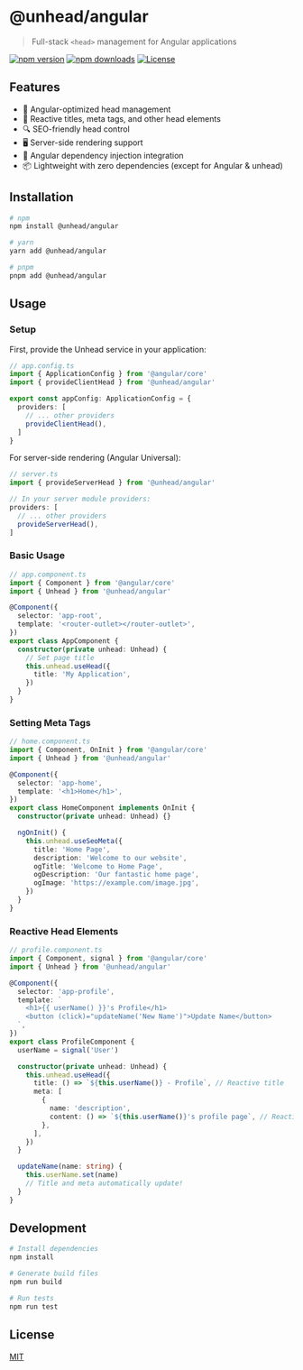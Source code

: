 # @unhead/angular

> Full-stack `<head>` management for Angular applications

[![npm version][npm-version-src]][npm-version-href]
[![npm downloads][npm-downloads-src]][npm-downloads-href]
[![License][license-src]][license-href]

## Features

- 🧩 Angular-optimized head management
- 🔄 Reactive titles, meta tags, and other head elements
- 🔍 SEO-friendly head control
- 🖥️ Server-side rendering support
- 💉 Angular dependency injection integration
- 📦 Lightweight with zero dependencies (except for Angular & unhead)

## Installation

```bash
# npm
npm install @unhead/angular

# yarn
yarn add @unhead/angular

# pnpm
pnpm add @unhead/angular
```

## Usage

### Setup

First, provide the Unhead service in your application:

```typescript
// app.config.ts
import { ApplicationConfig } from '@angular/core'
import { provideClientHead } from '@unhead/angular'

export const appConfig: ApplicationConfig = {
  providers: [
    // ... other providers
    provideClientHead(),
  ]
}
```

For server-side rendering (Angular Universal):

```typescript
// server.ts
import { provideServerHead } from '@unhead/angular'

// In your server module providers:
providers: [
  // ... other providers
  provideServerHead(),
]
```

### Basic Usage

```typescript
// app.component.ts
import { Component } from '@angular/core'
import { Unhead } from '@unhead/angular'

@Component({
  selector: 'app-root',
  template: '<router-outlet></router-outlet>',
})
export class AppComponent {
  constructor(private unhead: Unhead) {
    // Set page title
    this.unhead.useHead({
      title: 'My Application',
    })
  }
}
```

### Setting Meta Tags

```typescript
// home.component.ts
import { Component, OnInit } from '@angular/core'
import { Unhead } from '@unhead/angular'

@Component({
  selector: 'app-home',
  template: '<h1>Home</h1>',
})
export class HomeComponent implements OnInit {
  constructor(private unhead: Unhead) {}

  ngOnInit() {
    this.unhead.useSeoMeta({
      title: 'Home Page',
      description: 'Welcome to our website',
      ogTitle: 'Welcome to Home Page',
      ogDescription: 'Our fantastic home page',
      ogImage: 'https://example.com/image.jpg',
    })
  }
}
```

### Reactive Head Elements

```typescript
// profile.component.ts
import { Component, signal } from '@angular/core'
import { Unhead } from '@unhead/angular'

@Component({
  selector: 'app-profile',
  template: `
    <h1>{{ userName() }}'s Profile</h1>
    <button (click)="updateName('New Name')">Update Name</button>
  `,
})
export class ProfileComponent {
  userName = signal('User')

  constructor(private unhead: Unhead) {
    this.unhead.useHead({
      title: () => `${this.userName()} - Profile`, // Reactive title
      meta: [
        {
          name: 'description',
          content: () => `${this.userName()}'s profile page`, // Reactive description
        },
      ],
    })
  }

  updateName(name: string) {
    this.userName.set(name)
    // Title and meta automatically update!
  }
}
```

## Development

```bash
# Install dependencies
npm install

# Generate build files
npm run build

# Run tests
npm run test
```

## License

[MIT](./LICENSE)

<!-- Badges -->
[npm-version-src]: https://img.shields.io/npm/v/@unhead/angular/latest.svg?style=flat&colorA=18181B&colorB=28CF8D
[npm-version-href]: https://npmjs.com/package/@unhead/angular

[npm-downloads-src]: https://img.shields.io/npm/dm/@unhead/angular.svg?style=flat&colorA=18181B&colorB=28CF8D
[npm-downloads-href]: https://npmjs.com/package/@unhead/angular

[license-src]: https://img.shields.io/github/license/unjs/unhead.svg?style=flat&colorA=18181B&colorB=28CF8D
[license-href]: https://github.com/unjs/unhead/blob/main/LICENSE
